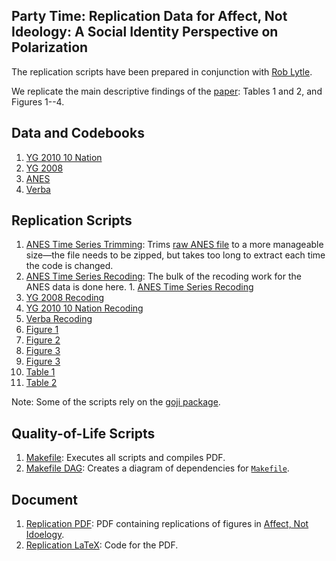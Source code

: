 ## Party Time: Replication Data for Affect, Not Ideology: A Social Identity Perspective on Polarization

The replication scripts have been prepared in conjunction with [Rob Lytle](https://github.com/RobLytle).

We replicate the main descriptive findings of the [paper](http://gsood.com/research/papers/AffectNotIdeology.pdf): Tables 1 and 2, and Figures 1--4.

## Data and Codebooks

1. [YG 2010 10 Nation](data/10nat/)
2. [YG 2008](data/rivers/)
3. [ANES](data/anes/)
4. [Verba](data/verba/)

## Replication Scripts

1. [ANES Time Series Trimming](scripts/01_anes_cdf_trim.R): Trims [raw ANES file](data/anes/raw/anes_timeseries_cdf_dta.zip) to a more manageable size&mdash;the file needs to be zipped, but takes too long to extract each time the code is changed.
2. [ANES Time Series Recoding](scripts/02_wrangle_cdf.R): The bulk of the recoding work for the ANES data is done here. 1. [ANES Time Series Recoding](scripts/01_anes_ts_recode.R)
3. [YG 2008 Recoding](scripts/02_rivers_recode.R)
4. [YG 2010 10 Nation Recoding](scripts/03_10nation_recode.R)
5. [Verba Recoding](scripts/04_verba_recode.R)
6. [Figure 1](scripts/05_fig1.R)
7. [Figure 2](scripts/06_fig2.R)
8. [Figure 3](scripts/07_fig3.R)
9. [Figure 3](scripts/08_fig4.R)
10. [Table 1](scripts/09_tab1.R)
11. [Table 2](scripts/10_tab2.R)

Note: Some of the scripts rely on the [goji package](https://github.com/soodoku/goji).

## Quality-of-Life Scripts

1. [Makefile](Makefile): Executes all scripts and compiles PDF.
2. [Makefile DAG](makefile-dag.R): Creates a diagram of dependencies for [`Makefile`](Makefile).

## Document

1. [Replication PDF](doc/isl-2012-replication.pdf): PDF containing replications of figures in [Affect, Not Idoelogy](http://gsood.com/research/papers/AffectNotIdeology.pdf).
2. [Replication LaTeX](doc/isl-2012-replication.tex): Code for the PDF.
